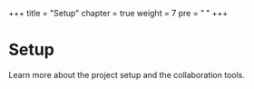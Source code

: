 +++
title = "Setup"
chapter = true
weight = 7
pre = "<b> </b>"
+++

# Setup

Learn more about the project setup and the collaboration tools.
